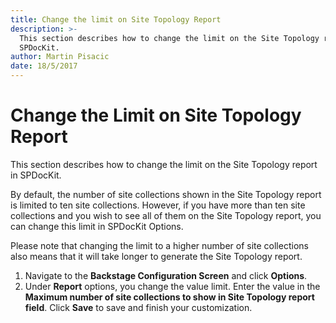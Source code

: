 ```yaml
---
title: Change the limit on Site Topology Report
description: >-
  This section describes how to change the limit on the Site Topology report in
  SPDocKit.
author: Martin Pisacic
date: 18/5/2017
---
```


# Change the Limit on Site Topology Report

This section describes how to change the limit on the Site Topology report in SPDocKit.

By default, the number of site collections shown in the Site Topology report is limited to ten site collections. However, if you have more than ten site collections and you wish to see all of them on the Site Topology report, you can change this limit in SPDocKit Options.

Please note that changing the limit to a higher number of site collections also means that it will take longer to generate the Site Topology report.

1. Navigate to the **Backstage Configuration Screen** and click **Options**.
2. Under **Report** options, you change the value limit. Enter the value in the **Maximum number of site collections to show in Site Topology report field**. Click **Save** to save and finish your customization.

